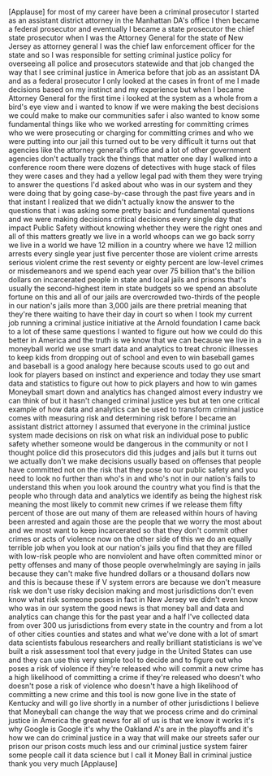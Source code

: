 
[Applause]
for most of my career have been a
criminal prosecutor I started as an
assistant district attorney in the
Manhattan DA&#39;s office I then became a
federal prosecutor and eventually I
became a state prosecutor the chief
state prosecutor when I was the Attorney
General for the state of New Jersey as
attorney general I was the chief law
enforcement officer for the state and so
I was responsible for setting criminal
justice policy for overseeing all police
and prosecutors statewide and that job
changed the way that I see criminal
justice in America before that job as an
assistant DA and as a federal prosecutor
I only looked at the cases in front of
me I made decisions based on my instinct
and my experience but when I became
Attorney General for the first time i
looked at the system as a whole from a
bird&#39;s eye view and i wanted to know if
we were making the best decisions we
could make to make our communities safer
i also wanted to know some fundamental
things like who we worked arresting for
committing crimes who we were
prosecuting or charging for committing
crimes and who we were putting into our
jail this turned out to be very
difficult it turns out that agencies
like the attorney general&#39;s office and a
lot of other government agencies don&#39;t
actually track the things that matter
one day I walked into a conference room
there were dozens of detectives with
huge stack of files they were cases and
they had a yellow legal pad with them
they were trying to answer the questions
I&#39;d asked about who was in our system
and they were doing that by going
case-by-case through the past five years
and in that instant I realized that we
didn&#39;t actually know the answer to the
questions that i was asking some pretty
basic and fundamental questions and we
were making decisions critical decisions
every single day that impact Public
Safety without knowing whether they were
the right ones and all of this matters
greatly we live in a world whoops can we
go back sorry we live in a world we have
12 million in a country where we have 12
million arrests every single year
just five percenter those are violent
crime arrests serious violent crime the
rest seventy or eighty percent are
low-level crimes or misdemeanors and we
spend each year over 75 billion that&#39;s
the billion dollars on incarcerated
people in state and local jails and
prisons that&#39;s usually the
second-highest item in state budgets so
we spend an absolute fortune on this and
all of our jails are overcrowded
two-thirds of the people in our nation&#39;s
jails more than 3,000 jails are there
pretrial meaning that they&#39;re there
waiting to have their day in court so
when I took my current job running a
criminal justice initiative at the
Arnold foundation I came back to a lot
of these same questions I wanted to
figure out how we could do this better
in America and the truth is we know that
we can because we live in a moneyball
world we use smart data and analytics to
treat chronic illnesses to keep kids
from dropping out of school and even to
win baseball games and baseball is a
good analogy here because scouts used to
go out and look for players based on
instinct and experience and today they
use smart data and statistics to figure
out how to pick players and how to win
games Moneyball smart down and analytics
has changed almost every industry we can
think of but it hasn&#39;t changed criminal
justice yes but at ten one critical
example of how data and analytics can be
used to transform criminal justice comes
with measuring risk and determining risk
before I became an assistant district
attorney I assumed that everyone in the
criminal justice system made decisions
on risk on what risk an individual pose
to public safety whether someone would
be dangerous in the community or not I
thought police did this prosecutors did
this judges and jails but it turns out
we actually don&#39;t we make decisions
usually based on offenses that people
have committed not on the risk that they
pose to our public safety and you need
to look no further than who&#39;s in and
who&#39;s not in our nation&#39;s fails to
understand this when you look around the
country what you find is that the people
who through data and analytics we
identify as
being the highest risk meaning the most
likely to commit new crimes if we
release them fifty percent of those are
out many of them are released within
hours of having been arrested and again
those are the people that we worry the
most about and we most want to keep
incarcerated so that they don&#39;t commit
other crimes or acts of violence now on
the other side of this we do an equally
terrible job when you look at our
nation&#39;s jails you find that they are
filled with low-risk people who are
nonviolent and have often committed
minor or petty offenses and many of
those people overwhelmingly are saying
in jails because they can&#39;t make five
hundred dollars or a thousand dollars
now and this is because these if V
system errors are because we don&#39;t
measure risk we don&#39;t use risky decision
making and most jurisdictions don&#39;t even
know what risk someone poses in fact in
New Jersey we didn&#39;t even know who was
in our system the good news is that
money ball and data and analytics can
change this for the past year and a half
I&#39;ve collected data from over 300 us
jurisdictions from every state in the
country and from a lot of other cities
counties and states and what we&#39;ve done
with a lot of smart data scientists
fabulous researchers and really
brilliant statisticians is we&#39;ve built a
risk assessment tool that every judge in
the United States can use and they can
use this very simple tool to decide and
to figure out who poses a risk of
violence if they&#39;re released who will
commit a new crime has a high likelihood
of committing a crime if they&#39;re
released who doesn&#39;t who doesn&#39;t pose a
risk of violence who doesn&#39;t have a high
likelihood of committing a new crime and
this tool is now gone live in the state
of Kentucky and will go live shortly in
a number of other jurisdictions I
believe that Moneyball can change the
way that we process crime and do
criminal justice in America the great
news for all of us is that we know it
works it&#39;s why Google is Google it&#39;s why
the Oakland A&#39;s are in the playoffs and
it&#39;s how we can do criminal justice in a
way that will make our streets safer our
prison our prison costs much less and
our criminal justice system fairer some
people call it data science but I call
it Money Ball in criminal justice thank
you very much
[Applause]

